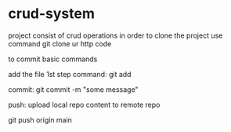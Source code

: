 # crud-system
project consist of crud operations
in order to clone the project 
use command
 git clone ur http code




 to commit basic commands

 add the file 1st step
 command: git add <filename>

 commit:   git commit -m "some message"

 push: upload local repo content to remote repo

 git push origin main